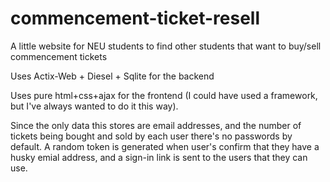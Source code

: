 # commencement-ticket-resell
A little website for NEU students to find other students that want to buy/sell commencement tickets

Uses Actix-Web + Diesel + Sqlite for the backend

Uses pure html+css+ajax for the frontend (I could have used a framework, but I've always wanted to do it this way).

Since the only data this stores are email addresses, and the number of tickets being bought and sold by each user
there's no passwords by default. A random token is generated when user's confirm that they have a husky emial address,
and a sign-in link is sent to the users that they can use.
